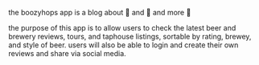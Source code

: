 the boozyhops app is a blog about :beer: and :beer: and more :beer:</br>

the purpose of this app is to allow users to check the latest beer and brewery reviews, tours, and taphouse listings, sortable by rating, brewey, and style of beer.
users will also be able to login and create their own reviews and share via social media.
